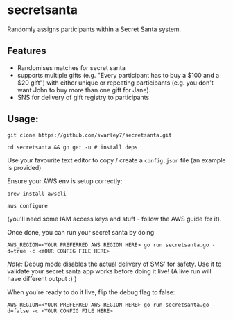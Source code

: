 # secretsanta
Randomly assigns participants within a Secret Santa system.

## Features

* Randomises matches for secret santa
* supports multiple gifts (e.g. "Every participant has to buy a $100 and a $20 gift") with either unique or repeating participants (e.g. you don't want John to buy more than one gift for Jane).
* SNS for delivery of gift registry to participants

## Usage:

`git clone https://github.com/swarley7/secretsanta.git`

`cd secretsanta && go get -u # install deps`

Use your favourite text editor to copy / create a `config.json` file (an example is provided)

Ensure your AWS env is setup correctly:

`brew install awscli`

`aws configure`

(you'll need some IAM access keys and stuff - follow the AWS guide for it).

Once done, you can run your secret santa by doing

`AWS_REGION=<YOUR PREFERRED AWS REGION HERE> go run secretsanta.go -d=true -c <YOUR CONFIG FILE HERE>`

*Note:* Debug mode disables the actual delivery of SMS' for safety. Use it to validate your secret santa app works before doing it live! (A live run will have different output :) )

When you're ready to do it live, flip the debug flag to false:

`AWS_REGION=<YOUR PREFERRED AWS REGION HERE> go run secretsanta.go -d=false -c <YOUR CONFIG FILE HERE>`
